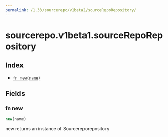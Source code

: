 ```yaml
---
permalink: /1.33/sourcerepo/v1beta1/sourceRepoRepository/
---
```


# sourcerepo.v1beta1.sourceRepoRepository



## Index

* [`fn new(name)`](#fn-new)

## Fields

### fn new

```ts
new(name)
```

new returns an instance of Sourcereporepository